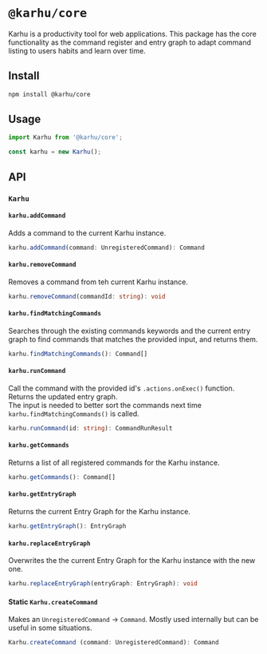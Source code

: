 # `@karhu/core`

Karhu is a productivity tool for web applications. This package has the core functionality
as the command register and entry graph to adapt command listing to users habits and learn over time.

## Install

```bash
npm install @karhu/core
```

## Usage

```js
import Karhu from '@karhu/core';

const karhu = new Karhu();
```

## API

### `Karhu`

#### `karhu.addCommand`

Adds a command to the current Karhu instance.

```ts
karhu.addCommand(command: UnregisteredCommand): Command
```

#### `karhu.removeCommand`

Removes a command from teh current Karhu instance.

```ts
karhu.removeCommand(commandId: string): void
```

#### `karhu.findMatchingCommands`

Searches through the existing commands keywords and the current entry graph to
find commands that matches the provided input, and returns them.

```ts
karhu.findMatchingCommands(): Command[]
```

#### `karhu.runCommand`

Call the command with the provided id's `.actions.onExec()` function.  
Returns the updated entry graph.  
The input is needed to better sort the commands next time `karhu.findMatchingCommands()` is called.

```ts
karhu.runCommand(id: string): CommandRunResult
```

#### `karhu.getCommands`

Returns a list of all registered commands for the Karhu instance.

```ts
karhu.getCommands(): Command[]
```

#### `karhu.getEntryGraph`

Returns the current Entry Graph for the Karhu instance.

```ts
karhu.getEntryGraph(): EntryGraph
```

#### `karhu.replaceEntryGraph`

Overwrites the the current Entry Graph for the Karhu instance with the new one.

```ts
karhu.replaceEntryGraph(entryGraph: EntryGraph): void
```

#### Static `Karhu.createCommand`

Makes an `UnregisteredCommand` -> `Command`. Mostly used internally but can be useful in
some situations.

```ts
Karhu.createCommand (command: UnregisteredCommand): Command
```
